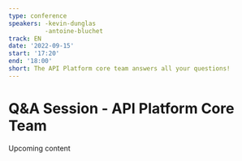 ```yaml
---
type: conference
speakers: -kevin-dunglas
          -antoine-bluchet
track: EN
date: '2022-09-15'
start: '17:20'
end: '18:00'
short: The API Platform core team answers all your questions!
---
```


# Q&A Session -  API Platform Core Team

Upcoming content





